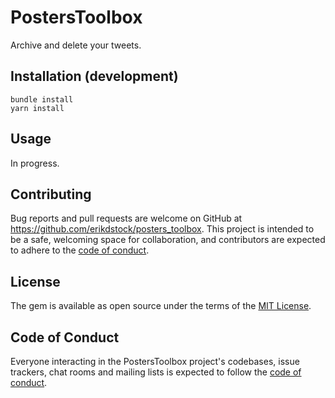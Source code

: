 # PostersToolbox

Archive and delete your tweets.

## Installation (development)

    bundle install
    yarn install

## Usage

In progress.

## Contributing

Bug reports and pull requests are welcome on GitHub at
https://github.com/erikdstock/posters_toolbox. This project is intended to be a
safe, welcoming space for collaboration, and contributors are expected to adhere
to the
[code of conduct](https://github.com/erikdstock/posters_toolbox/blob/master/CODE_OF_CONDUCT.md).

## License

The gem is available as open source under the terms of the
[MIT License](https://opensource.org/licenses/MIT).

## Code of Conduct

Everyone interacting in the PostersToolbox project's codebases, issue trackers,
chat rooms and mailing lists is expected to follow the
[code of conduct](https://github.com/erikdstock/posters_toolbox/blob/master/CODE_OF_CONDUCT.md).
